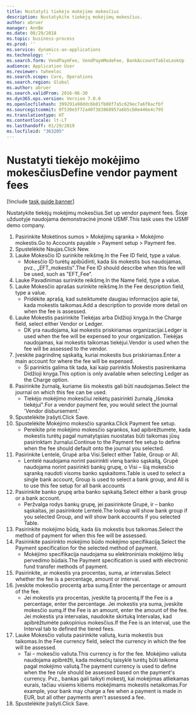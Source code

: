 ```yaml
---
title: Nustatyti tiekėjo mokėjimo mokesčius
description: Nustatykite tiekėjų mokėjimų mokesčius.
author: abruer
manager: AnnBe
ms.date: 08/29/2018
ms.topic: business-process
ms.prod: ''
ms.service: dynamics-ax-applications
ms.technology: ''
ms.search.form: VendPaymFee, VendPaymModeFee, BankAccountTableLookUp
audience: Application User
ms.reviewer: twheeloc
ms.search.scope: Core, Operations
ms.search.region: Global
ms.author: abruer
ms.search.validFrom: 2016-06-30
ms.dyn365.ops.version: Version 7.0.0
ms.openlocfilehash: 399291a98ddc6b01fb08f7a5c629ec7a6f8acfbf
ms.sourcegitcommit: 0f530e5f72a40f383868957a6b5cb0e446e4c795
ms.translationtype: HT
ms.contentlocale: lt-LT
ms.lasthandoff: 01/29/2019
ms.locfileid: "363205"
---
```

# <a name="define-vendor-payment-fees"></a><span data-ttu-id="e3886-103">Nustatyti tiekėjo mokėjimo mokesčius</span><span class="sxs-lookup"><span data-stu-id="e3886-103">Define vendor payment fees</span></span>

[!include [task guide banner](../../includes/task-guide-banner.md)]

<span data-ttu-id="e3886-104">Nustatykite tiekėjų mokėjimų mokesčius.</span><span class="sxs-lookup"><span data-stu-id="e3886-104">Set up vendor payment fees.</span></span> <span data-ttu-id="e3886-105">Šioje užduotyje naudojama demonstracinė įmonė USMF.</span><span class="sxs-lookup"><span data-stu-id="e3886-105">This task uses the USMF demo company.</span></span>

1. <span data-ttu-id="e3886-106">Pasirinkite Mokėtinos sumos > Mokėjimų sąranka > Mokėjimo mokestis.</span><span class="sxs-lookup"><span data-stu-id="e3886-106">Go to Accounts payable > Payment setup > Payment fee.</span></span>
2. <span data-ttu-id="e3886-107">Spustelėkite Naujas.</span><span class="sxs-lookup"><span data-stu-id="e3886-107">Click New.</span></span>
3. <span data-ttu-id="e3886-108">Lauke Mokesčio ID surinkite reikšmę.</span><span class="sxs-lookup"><span data-stu-id="e3886-108">In the Fee ID field, type a value.</span></span>
    * <span data-ttu-id="e3886-109">Mokesčio ID turėtų apibūdinti, kada šis mokestis bus naudojamas, pvz., „EFT_mokestis‟.</span><span class="sxs-lookup"><span data-stu-id="e3886-109">The Fee ID should describe when this fee will be used, such as "EFT_Fee".</span></span>  
4. <span data-ttu-id="e3886-110">Lauke Pavadinimas surinkite reikšmę.</span><span class="sxs-lookup"><span data-stu-id="e3886-110">In the Name field, type a value.</span></span>
5. <span data-ttu-id="e3886-111">Lauke Mokesčio aprašas surinkite reikšmę.</span><span class="sxs-lookup"><span data-stu-id="e3886-111">In the Fee description field, type a value.</span></span>
    * <span data-ttu-id="e3886-112">Pridėkite aprašą, kad suteiktumėte daugiau informacijos apie tai, kada mokestis taikomas.</span><span class="sxs-lookup"><span data-stu-id="e3886-112">Add a description to provide more detail on when the fee is assessed.</span></span>  
6. <span data-ttu-id="e3886-113">Lauke Mokestis pasirinkite Tiekėjas arba Didžioji knyga.</span><span class="sxs-lookup"><span data-stu-id="e3886-113">In the Charge field, select either Vendor or Ledger.</span></span>
    * <span data-ttu-id="e3886-114">DK yra naudojama, kai mokestis priskiriamas organizacijai.</span><span class="sxs-lookup"><span data-stu-id="e3886-114">Ledger is used when the fee will be expensed to your organization.</span></span>  <span data-ttu-id="e3886-115">Tiekėjas naudojamas, kai mokestis taikomas tiekėjui.</span><span class="sxs-lookup"><span data-stu-id="e3886-115">Vendor is used when the fee will be assessed to the vendor.</span></span>  
7. <span data-ttu-id="e3886-116">Įveskite pagrindinę sąskaitą, kuriai mokestis bus priskiriamas.</span><span class="sxs-lookup"><span data-stu-id="e3886-116">Enter a main account for where the fee will be expensed.</span></span>
    * <span data-ttu-id="e3886-117">Ši parinktis galima tik tada, kai kaip parinktis Mokestis pasirenkama Didžioji knyga.</span><span class="sxs-lookup"><span data-stu-id="e3886-117">This option is only available when selecting Ledger as the Charge option.</span></span>  
8. <span data-ttu-id="e3886-118">Pasirinkite žurnalą, kuriame šis mokestis gali būti naudojamas.</span><span class="sxs-lookup"><span data-stu-id="e3886-118">Select the journal on which this fee can be used.</span></span> 
    * <span data-ttu-id="e3886-119">Tiekėjo mokėjimo mokesčiui reikėtų pasirinkti žurnalą „Išmoka tiekėjui‟.</span><span class="sxs-lookup"><span data-stu-id="e3886-119">For a vendor payment fee, you would select the journal 'Vendor disbursement.'</span></span>  
9. <span data-ttu-id="e3886-120">Spustelėkite Įrašyti.</span><span class="sxs-lookup"><span data-stu-id="e3886-120">Click Save.</span></span>
10. <span data-ttu-id="e3886-121">Spustelėkite Mokėjimo mokesčio sąranka.</span><span class="sxs-lookup"><span data-stu-id="e3886-121">Click Payment fee setup.</span></span>
    * <span data-ttu-id="e3886-122">Pereikite prie mokėjimo mokesčio sąrankos, kad apibrėžtumėte, kada mokestis turėtų pagal numatytąsias nuostatas būti taikomas jūsų pasirinktam žurnalui.</span><span class="sxs-lookup"><span data-stu-id="e3886-122">Continue to the Payment fee setup to define when the fee should default onto the journal you selected.</span></span>  
11. <span data-ttu-id="e3886-123">Pasirinkite Lentelė, Grupė arba Visi.</span><span class="sxs-lookup"><span data-stu-id="e3886-123">Select either Table, Group or All.</span></span>
    * <span data-ttu-id="e3886-124">Lentelė naudojama norint pasirinkti vieną banko sąskaitą, Grupė naudojama norint pasirinkti bankų grupę, o Visi – šią mokesčio sąranką naudoti visoms banko sąskaitoms.</span><span class="sxs-lookup"><span data-stu-id="e3886-124">Table is used to select a single bank account, Group is used to select a bank group, and All is to use this fee setup for all bank accounts</span></span>  
12. <span data-ttu-id="e3886-125">Pasirinkite banko grupę arba banko sąskaitą.</span><span class="sxs-lookup"><span data-stu-id="e3886-125">Select either a bank group or a bank account.</span></span>
    * <span data-ttu-id="e3886-126">Peržvalga rodys bankų grupę, jei pasirinkote Grupė, ir – banko sąskaitas, jei pasirinkote Lentelė.</span><span class="sxs-lookup"><span data-stu-id="e3886-126">The lookup will show bank group if you selected Group, and will show bank accounts if you selected Table.</span></span>  
13. <span data-ttu-id="e3886-127">Pasirinkite mokėjimo būdą, kada šis mokestis bus taikomas.</span><span class="sxs-lookup"><span data-stu-id="e3886-127">Select the method of payment for when this fee will be assessed.</span></span>
14. <span data-ttu-id="e3886-128">Pasirinkite pasirinkto mokėjimo būdo mokėjimo specifikaciją.</span><span class="sxs-lookup"><span data-stu-id="e3886-128">Select the Payment specification for the selected method of payment.</span></span>
    * <span data-ttu-id="e3886-129">Mokėjimo specifikacija naudojama su elektroniniais mokėjimo lėšų pervedimo būdais.</span><span class="sxs-lookup"><span data-stu-id="e3886-129">The Payment specification is used with electronic fund transfer methods of payment.</span></span>  
15. <span data-ttu-id="e3886-130">Pasirinkite, ar mokestis yra procentas, suma, ar intervalas.</span><span class="sxs-lookup"><span data-stu-id="e3886-130">Select whether the fee is a percentage, amount or interval.</span></span>
16. <span data-ttu-id="e3886-131">Įveskite mokesčio procentą arba sumą.</span><span class="sxs-lookup"><span data-stu-id="e3886-131">Enter the percentage or amount of the fee.</span></span>
    * <span data-ttu-id="e3886-132">Jei mokestis yra procentas, įveskite tą procentą.</span><span class="sxs-lookup"><span data-stu-id="e3886-132">If the Fee is a percentage, enter the percentage.</span></span> <span data-ttu-id="e3886-133">Jei mokestis yra suma, įveskite mokesčio sumą.</span><span class="sxs-lookup"><span data-stu-id="e3886-133">If the Fee is an amount, enter the amount of the fee.</span></span> <span data-ttu-id="e3886-134">Jei mokestis yra intervalas, naudokite skirtuką Intervalas, kad apibrėžtumėte pakopinius mokesčius.</span><span class="sxs-lookup"><span data-stu-id="e3886-134">If the Fee is an interval, use the Interval tab to defined the tiered fees.</span></span>  
17. <span data-ttu-id="e3886-135">Lauke Mokesčio valiuta pasirinkite valiutą, kuria mokestis bus taikomas.</span><span class="sxs-lookup"><span data-stu-id="e3886-135">In the Fee currency field, select the currency in which the fee will be assessed.</span></span>
    * <span data-ttu-id="e3886-136">Tai – mokesčio valiuta.</span><span class="sxs-lookup"><span data-stu-id="e3886-136">This currency is for the fee.</span></span> <span data-ttu-id="e3886-137">Mokėjimo valiuta naudojama apibrėžti, kada mokesčių taisyklė turėtų būti taikoma pagal mokėjimo valiutą.</span><span class="sxs-lookup"><span data-stu-id="e3886-137">The payment currency is used to define when the fee rule should be assessed based on the payment's currency.</span></span> <span data-ttu-id="e3886-138">Pvz., bankas gali taikyti mokestį, kai mokėjimas atliekamas eurais, tačiau visiems kitiems mokėjimams mokestis netaikomas.</span><span class="sxs-lookup"><span data-stu-id="e3886-138">For example, your bank may charge a fee when a payment is made in EUR, but all other payments aren't assessed a fee.</span></span>  
18. <span data-ttu-id="e3886-139">Spustelėkite Įrašyti.</span><span class="sxs-lookup"><span data-stu-id="e3886-139">Click Save.</span></span>

